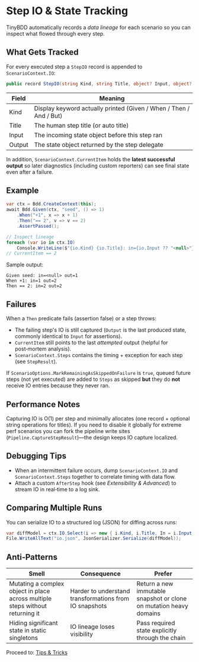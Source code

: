 # Step IO & State Tracking

TinyBDD automatically records a *data lineage* for each scenario so you can inspect what flowed through every step.

## What Gets Tracked
For every executed step a `StepIO` record is appended to `ScenarioContext.IO`:
```csharp
public record StepIO(string Kind, string Title, object? Input, object? Output);
```
| Field | Meaning |
|-------|---------|
| Kind  | Display keyword actually printed (Given / When / Then / And / But) |
| Title | The human step title (or auto title) |
| Input | The incoming state object before this step ran |
| Output| The state object returned by the step delegate |

In addition, `ScenarioContext.CurrentItem` holds the **latest successful output** so later diagnostics (including custom reporters) can see final state even after a failure.

## Example
```csharp
var ctx = Bdd.CreateContext(this);
await Bdd.Given(ctx, "seed", () => 1)
    .When("+1", x => x + 1)
    .Then("== 2", v => v == 2)
    .AssertPassed();

// Inspect lineage
foreach (var io in ctx.IO)
    Console.WriteLine($"{io.Kind} {io.Title}: in={io.Input ?? "<null>"} out={io.Output ?? "<null>"}");
// CurrentItem == 2
```
Sample output:
```
Given seed: in=<null> out=1
When +1: in=1 out=2
Then == 2: in=2 out=2
```

## Failures
When a `Then` predicate fails (assertion false) or a step throws:
- The failing step's IO is still captured (`Output` is the last produced state, commonly identical to `Input` for assertions).
- `CurrentItem` still points to the last *attempted* output (helpful for post‑mortem analysis).
- `ScenarioContext.Steps` contains the timing + exception for each step (see `StepResult`).

If `ScenarioOptions.MarkRemainingAsSkippedOnFailure` is `true`, queued future steps (not yet executed) are added to `Steps` as skipped **but** they do **not** receive IO entries because they never ran.

## Performance Notes
Capturing IO is O(1) per step and minimally allocates (one record + optional string operations for titles). If you need to disable it globally for extreme perf scenarios you can fork the pipeline write sites (`Pipeline.CaptureStepResult`)—the design keeps IO capture localized.

## Debugging Tips
- When an intermittent failure occurs, dump `ScenarioContext.IO` and `ScenarioContext.Steps` together to correlate timing with data flow.
- Attach a custom `AfterStep` hook (see *Extensibility & Advanced*) to stream IO in real‑time to a log sink.

## Comparing Multiple Runs
You can serialize IO to a structured log (JSON) for diffing across runs:
```csharp
var diffModel = ctx.IO.Select(i => new { i.Kind, i.Title, In = i.Input, Out = i.Output });
File.WriteAllText("io.json", JsonSerializer.Serialize(diffModel));
```

## Anti‑Patterns
| Smell | Consequence | Prefer |
|-------|-------------|-------|
| Mutating a complex object in place across multiple steps without returning it | Harder to understand transformations from IO snapshots | Return a new immutable snapshot or clone on mutation heavy domains |
| Hiding significant state in static singletons | IO lineage loses visibility | Pass required state explicitly through the chain |

Proceed to: [Tips & Tricks](tips-and-tricks.md)

